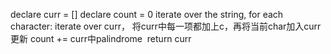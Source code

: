 declare curr = []
declare count = 0
iterate over the string, for each character:
iterate over curr， 将curr中每一项都加上c，再将当前char加入curr
更新 count += curr中palindrome
​
return curr